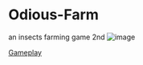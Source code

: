 # Odious-Farm
an insects farming game 2nd
![image](https://user-images.githubusercontent.com/95932835/152496436-aa62bd41-4061-4df2-a66e-eb6ed4c178ca.png)

[Gameplay](https://drive.google.com/file/d/1M2rAI2580C1sVrHG2m0xrSqlUDmo2Dey/view)

